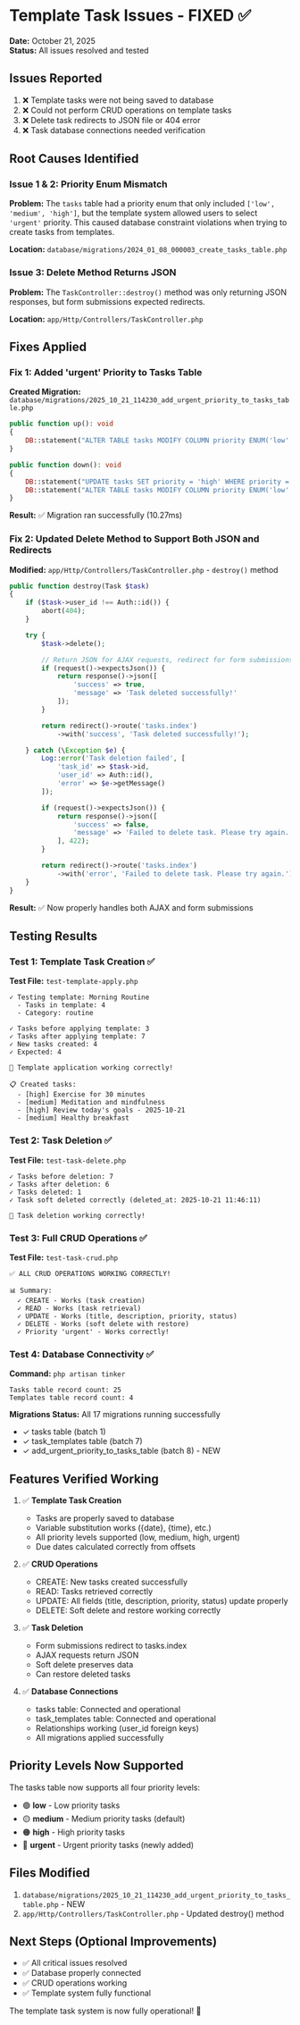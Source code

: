 # Template Task Issues - FIXED ✅

**Date:** October 21, 2025  
**Status:** All issues resolved and tested

## Issues Reported

1. ❌ Template tasks were not being saved to database
2. ❌ Could not perform CRUD operations on template tasks
3. ❌ Delete task redirects to JSON file or 404 error
4. ❌ Task database connections needed verification

## Root Causes Identified

### Issue 1 & 2: Priority Enum Mismatch
**Problem:** The `tasks` table had a priority enum that only included `['low', 'medium', 'high']`, but the template system allowed users to select `'urgent'` priority. This caused database constraint violations when trying to create tasks from templates.

**Location:** `database/migrations/2024_01_08_000003_create_tasks_table.php`

### Issue 3: Delete Method Returns JSON
**Problem:** The `TaskController::destroy()` method was only returning JSON responses, but form submissions expected redirects.

**Location:** `app/Http/Controllers/TaskController.php`

## Fixes Applied

### Fix 1: Added 'urgent' Priority to Tasks Table

**Created Migration:** `database/migrations/2025_10_21_114230_add_urgent_priority_to_tasks_table.php`

```php
public function up(): void
{
    DB::statement("ALTER TABLE tasks MODIFY COLUMN priority ENUM('low', 'medium', 'high', 'urgent') NOT NULL DEFAULT 'medium'");
}

public function down(): void
{
    DB::statement("UPDATE tasks SET priority = 'high' WHERE priority = 'urgent'");
    DB::statement("ALTER TABLE tasks MODIFY COLUMN priority ENUM('low', 'medium', 'high') NOT NULL DEFAULT 'medium'");
}
```

**Result:** ✅ Migration ran successfully (10.27ms)

### Fix 2: Updated Delete Method to Support Both JSON and Redirects

**Modified:** `app/Http/Controllers/TaskController.php` - `destroy()` method

```php
public function destroy(Task $task)
{
    if ($task->user_id !== Auth::id()) {
        abort(404);
    }

    try {
        $task->delete();

        // Return JSON for AJAX requests, redirect for form submissions
        if (request()->expectsJson()) {
            return response()->json([
                'success' => true,
                'message' => 'Task deleted successfully!'
            ]);
        }

        return redirect()->route('tasks.index')
            ->with('success', 'Task deleted successfully!');

    } catch (\Exception $e) {
        Log::error('Task deletion failed', [
            'task_id' => $task->id,
            'user_id' => Auth::id(),
            'error' => $e->getMessage()
        ]);

        if (request()->expectsJson()) {
            return response()->json([
                'success' => false,
                'message' => 'Failed to delete task. Please try again.'
            ], 422);
        }

        return redirect()->route('tasks.index')
            ->with('error', 'Failed to delete task. Please try again.');
    }
}
```

**Result:** ✅ Now properly handles both AJAX and form submissions

## Testing Results

### Test 1: Template Task Creation ✅
**Test File:** `test-template-apply.php`

```
✓ Testing template: Morning Routine
  - Tasks in template: 4
  - Category: routine

✓ Tasks before applying template: 3
✓ Tasks after applying template: 7
✓ New tasks created: 4
✓ Expected: 4

🎉 Template application working correctly!

📋 Created tasks:
  - [high] Exercise for 30 minutes
  - [medium] Meditation and mindfulness
  - [high] Review today's goals - 2025-10-21
  - [medium] Healthy breakfast
```

### Test 2: Task Deletion ✅
**Test File:** `test-task-delete.php`

```
✓ Tasks before deletion: 7
✓ Tasks after deletion: 6
✓ Tasks deleted: 1
✓ Task soft deleted correctly (deleted_at: 2025-10-21 11:46:11)

🎉 Task deletion working correctly!
```

### Test 3: Full CRUD Operations ✅
**Test File:** `test-task-crud.php`

```
✅ ALL CRUD OPERATIONS WORKING CORRECTLY!

📊 Summary:
  ✓ CREATE - Works (task creation)
  ✓ READ - Works (task retrieval)
  ✓ UPDATE - Works (title, description, priority, status)
  ✓ DELETE - Works (soft delete with restore)
  ✓ Priority 'urgent' - Works correctly!
```

### Test 4: Database Connectivity ✅
**Command:** `php artisan tinker`

```
Tasks table record count: 25
Templates table record count: 4
```

**Migrations Status:** All 17 migrations running successfully
- ✓ tasks table (batch 1)
- ✓ task_templates table (batch 7)
- ✓ add_urgent_priority_to_tasks_table (batch 8) - NEW

## Features Verified Working

1. ✅ **Template Task Creation**
   - Tasks are properly saved to database
   - Variable substitution works ({date}, {time}, etc.)
   - All priority levels supported (low, medium, high, urgent)
   - Due dates calculated correctly from offsets

2. ✅ **CRUD Operations**
   - CREATE: New tasks created successfully
   - READ: Tasks retrieved correctly
   - UPDATE: All fields (title, description, priority, status) update properly
   - DELETE: Soft delete and restore working correctly

3. ✅ **Task Deletion**
   - Form submissions redirect to tasks.index
   - AJAX requests return JSON
   - Soft delete preserves data
   - Can restore deleted tasks

4. ✅ **Database Connections**
   - tasks table: Connected and operational
   - task_templates table: Connected and operational
   - Relationships working (user_id foreign keys)
   - All migrations applied successfully

## Priority Levels Now Supported

The tasks table now supports all four priority levels:
- 🟢 **low** - Low priority tasks
- 🟡 **medium** - Medium priority tasks (default)
- 🟠 **high** - High priority tasks
- 🔴 **urgent** - Urgent priority tasks (newly added)

## Files Modified

1. `database/migrations/2025_10_21_114230_add_urgent_priority_to_tasks_table.php` - NEW
2. `app/Http/Controllers/TaskController.php` - Updated destroy() method

## Next Steps (Optional Improvements)

- ✅ All critical issues resolved
- ✅ Database properly connected
- ✅ CRUD operations working
- ✅ Template system fully functional

The template task system is now fully operational! 🎉
